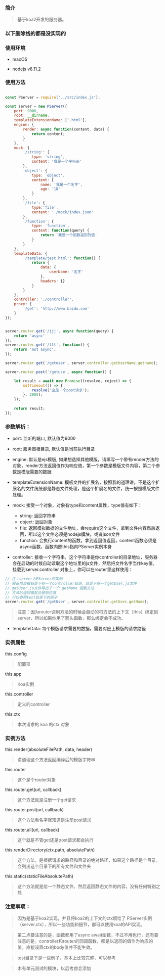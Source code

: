 ### 简介

> 基于koa2开发的服务器。

### 以下删除线的都是没实现的

### 使用环境 

- macOS 

- nodejs  v8.11.2

### 使用方法

```js

const PServer = require('../src/index.js');

const server = new PServer({
    port: 9000,
    root: __dirname,
    templateExtensionName: ['.html'],
    engine: {
        render: async function(content, data) {
            return content;
        }
    },
    mock: {
        '/string': {
            type: 'string',
            content: '我是一个字符串'
        },
        'object': {
            type: 'object',
            content: {
                name: '我是一个名字',
                age: '18'
            }
        },
        '/file': {
            type:'file',
            content: './mock/index.json'
        },
        '/function': {
            type: 'function',
            content: function(query) {
                return '我是一个函数返回的值'
            }
        }
    },
    templateData: {
        '/template/test.html': function() {
            return {
                data: {
                    userName: '名字'
                },
                headers: {}
            }
        }
    },
    controller: './controller',
    proxy: {
        '/get': 'http://www.baidu.com'
    }
});


server.router.get('/jjj', async function(query) {
    return 'async'
});
server.router.get('/lll', function() {
    return 'not async';
});

server.router.get('/getuser', server.controller.getUserName.getname);

server.router.post('/getuse', async function() {

    let result = await new Promise((resolve, reject) => {
        setTimeout(() => {
            resolve('这是一个post请求');
        }, 2000);
    });
    
    return result;
});


```

### 参数解析：

- port: 监听的端口, 默认值为9000

- root: 服务器根目录, 默认值是当前执行目录

- engine: 默认是ejs模版, 如果想选择其他模版，请填写一个带有render方法的对象，render方法返回值作为响应值，第一个参数是模版文件内容，第二个参数是模版需要的数据

- templateExtensionName: 模板文件的扩展名，按照我的道理讲，不是这个扩展名的文件统统都是静态文件处理，是这个扩展名的文件，统一按照模版文件处理。

- mock: 接受一个对象，对象有type和content属性，type值有如下：
    - string: 返回字符串
    - object: 返回对象
    - file: 返回模拟数据的文件地址，会require这个文件，拿到文件内容然后返回，所以这个文件必须是nodejs模块，或者json文件
    - function: 会执行content的函数，拿到返回值返回，content函数必须是async函数，函数内部this指向PServer实例本身

- controller: 接收一个字符串，这个字符串是你controller的目录地址，服务器会在启动的时候自动读取这个地址里的js文件，然后把文件名字当作key值，挂载到server.controller 对象上，你可以在router里这样使用：
```js
// 注：server为PServer的实例
// 假设项目根目录下有一个controller目录，目录下有一个getUser.js文件
// getUser.js文件导出了一个 getName 函数方法
// 方法的返回值就会是响应值
// 可以参照test目录下的例子
server.router.get('/getUser', server.controller.getUser.getName);
```
> 注意：因为router调用方法的时候会自动的将方法的上下文（this）绑定到server，所以如果你用了箭头函数，那么绑定会不成功。

- templateData: 每个模版请求需要的数据，需要对应上模版的请求路径


### 实例属性

this.config 

> 配置项

this.app

> Koa实例

this.controller

> 定义的controller

this.ctx

> 本次请求的 koa 的ctx 对象


### 实例方法

this.render(absoluteFilePath, data, header)

> 讲道理这个方法返回编译后的模版字符串

this.router

> 这个是个router对象

this.router.get(url, callback)

> 这个方法就是注册一个get请求

this.router.post(url, callback)

> 这个方法看名字就知道是注册post请求

this.router.all(url, callback)

> 这个就是不管get还是post请求都会执行

this.renderDirectory(ctx.path, absolutePath)

> 这个方法，是根据请求的路径和目录的绝对路径，如果这个路径是个目录，会列出这个目录下的所有文件和文件夹

this.static(staticFileAbsolutePath)

> 这个方法就是给一个静态文件，然后返回静态文件的内容，没有任何特别之处


### 注意事项：

> 因为是基于koa2实现，并且将koa2的上下文的ctx赋给了 PServer实例（server.ctx），所以一些功能和细节，都可以使用koa的API实现。

> 第二点要注意的是，函数都用了async await函数，不过不用也行，还有要注意的是，controller和router的回调函数，都是以返回的值作为响应的值，直接设置ctx的body值并不能生效。

> test目录下是一些例子，基本上比较完整，可以参考

> 木有单元测试的模块，以后考虑会添加